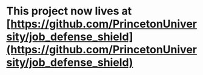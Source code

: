 # This project now lives at [https://github.com/PrincetonUniversity/job_defense_shield](https://github.com/PrincetonUniversity/job_defense_shield)
